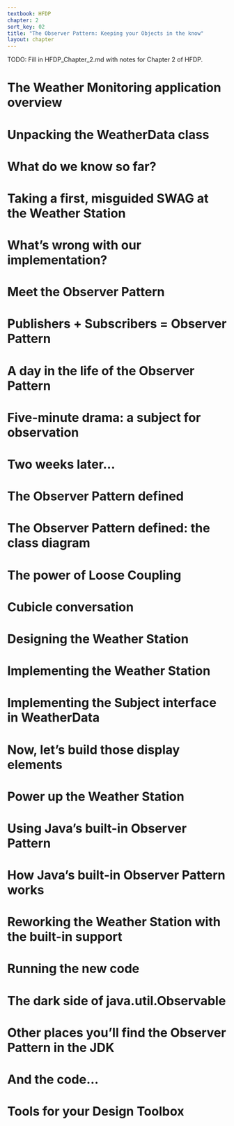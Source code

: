 ```yaml
---
textbook: HFDP
chapter: 2
sort_key: 02
title: "The Observer Pattern: Keeping your Objects in the know"
layout: chapter
---
```


<div style="display:none;"> https://ucsb-cs56-pconrad.github.io/hfdp/HFDP_Chapter_2/ </div>


TODO: Fill in HFDP_Chapter_2.md with notes for Chapter 2 of HFDP.


# The Weather Monitoring application overview

# Unpacking the WeatherData class

# What do we know so far?

# Taking a first, misguided SWAG at the Weather Station

# What’s wrong with our implementation?

# Meet the Observer Pattern

# Publishers + Subscribers = Observer Pattern

# A day in the life of the Observer Pattern

# Five-minute drama: a subject for observation

# Two weeks later...

# The Observer Pattern defined

# The Observer Pattern defined: the class diagram

# The power of Loose Coupling

# Cubicle conversation

# Designing the Weather Station

# Implementing the Weather Station

# Implementing the Subject interface in WeatherData

# Now, let’s build those display elements

# Power up the Weather Station

# Using Java’s built-in Observer Pattern

# How Java’s built-in Observer Pattern works

# Reworking the Weather Station with the built-in support

# Running the new code

# The dark side of java.util.Observable

# Other places you’ll find the Observer Pattern in the JDK

# And the code...

# Tools for your Design Toolbox


<div style="display:none;"> https://ucsb-cs56-pconrad.github.io/hfdp/HFDP_Chapter_2/ </div>
